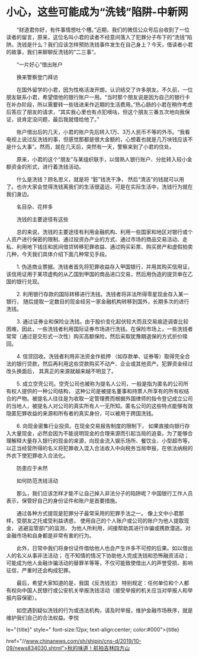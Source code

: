 # 小心，这些可能成为“洗钱”陷阱-中新网

　　“财道君你好，有件事情想吐个槽。”近期，我们的微信公众号后台收到了一位读者的留言，原来，这位名叫小君的读者不经意间落入了犯罪分子布下的“洗钱”陷阱。洗钱是什么？我们应该怎样预防洗钱事件发生在自己身上？今天，借读者小君的故事，我们来聊聊反洗钱的“二三事”。

　　“一片好心”借出账户

　　换来警察登门拜访

　　在国外留学的小君，因为性格活泼开朗，认识结交了许多朋友。不久前，一位朋友联系小君，希望借他的银行账户一用。“当时那个朋友说是因为自己的银行卡在补办阶段，所以需要转一些钱进来作近期的生活费用。”热心肠的小君在稍作考虑后答应了朋友的请求，“其实我心里也有点犯嘀咕，但这个朋友三番五次地向我保证，说肯定没问题，最后我就借给他了。”

　　账户借出后的几天，小君的账户先后转入1万、3万人民币不等的外币。“我看电视上说过反洗钱的事，但感觉那都是很大金额的，心想着也就是几万块钱应该不是什么大事”。然而，就在几天后，突然有一天，警察来到了小君的住处。

　　原来，小君的这个“朋友”与某组织联手，以借熟人银行账户、分批转入较小金额资金的形式，进行着洗钱活动。

　　什么是洗钱？顾名思义，就是将 “脏”钱洗干净， 然后“清洁”的钱就可以用了。也许大家会觉得洗钱离我们的生活很遥远，可是在实际生活中，洗钱行为就在我们身边。

　　名目杂、花样多

　　洗钱的主要途径有这些

　　总的来说，洗钱的主要途径有利用金融机构、利用一些国家和地区对银行或个人资产进行保密的限制、通过投资办产业的方式、通过市场的商品交易活动、走私、利用地下钱庄和民间借贷转移犯罪收益、通过购买彩票、购买房产和虚假拍卖几种，今天我们具体介绍下面几种常见手段。

　　1. 伪造商业票据。洗钱者首先将犯罪收益存入甲国银行，并用其购买信用证， 该信用证用于某项虚构的从乙国到甲国的商品进口交易，然后用伪造的提货单在乙国的银行兑现。

　　2. 利用银行存款的国际转移进行洗钱。洗钱者将非法所得零星现金存入某一银行， 随后提取一定数目的现金经另一家金融机构转移到国外，长期多次的进行洗钱。

　　3. 通过证券业和保险业洗钱。由于股价变化起伏较大而且交易痕迹调查比较困难，因此，一些洗钱者利用国际证券市场进行洗钱。在保险市场上，一些洗钱者常常（通过趸交形式一次性）购买高额保险，然后采取犹豫期退保的方式折价赎回。

　　4. 信贷回收。洗钱者利用非法资金作抵押 （如存款单、证券等）取得完全合法的银行贷款，然后再利用这些贷款购买不动产、企业或其他资产。犯罪资金经过改头换面后， 其真正的来源就越来越不明显了。

　　5. 成立空壳公司。空壳公司也被称为提名人公司，一般是指为匿名的公司所有权人提供的一种公司结构， 这种公司是被提名董事和持票人所享有的所有权结合的产物。被提名人往往是为收取一定管理费而根据外国律师的指令登记成立公司的当地人，被提名人对公司的真实所有人一无所知。匿名公司的这些特点能够有效隐匿犯罪收益的来源和所有者的真实身份，可以被用于跨国洗钱。

　　6. 向现金密集行业投资。在现金交易报告制度的限制下， 如果直接向银行存入大量现金，必然会因为不能说明现金的合理来源而引起当局的追查。为了能够合理解释大量存入银行的现金的来源，向现金流入娱乐场所、餐饮业、小型超市等， 以正当经营所得的名义将犯罪收入混入合法收入中向税务当局申报，在依法纳税的外衣下使犯罪收入合法化。

　　防患应于未然

　　如何防范洗钱活动

　　那么，我们应该怎样才能不让自己掉入非法分子的陷阱呢？中国银行工作人员表示，保管好自己的身份证件和账户是首要措施。

　　通过各种方式提现是犯罪分子最常采用的犯罪手法之一。 像上文中小君那样，受朋友之托或受利益诱惑， 使用自己的个人账户或公司的账户为他人提取现金， 逃避监管部门的监测， 为他人所利用，间接帮助其进行诈骗或携款潜逃。对金融市场和自身都是非常有害的行为。

　　此外，日常中我们将身份证件借给他人也会产生许多不可控的后果。如以借出人的名义从事非法活动； 在不知情的情况下协助他人完成洗钱和恐怖融资活动；可能成为他人金融诈骗活动的替罪羊等等，不仅可能致使借出人的声誉受损、影响征信，严重时还会构成犯罪。

　　最后，希望大家知道的是，我国《反洗钱法》 特别规定：任何单位和个人都有权向中国人民银行或公安机关举报洗钱活动（接受举报的机关应当对举报人和举报内容保密）。

　　如您遇到疑似洗钱的行为或违法机构，请及时举报，维护金融市场秩序，就是维护我们自己的合法权益。李悦

le="{title}" style=" font-size:12px; text-align:center; color:#000">{title}

href="//www.chinanews.com/sh/shipin/cns-d/2019/10-09/news834030.shtml">秋的味道！航拍吉林四方山
